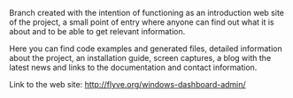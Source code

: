 Branch created with the intention of functioning as an introduction web site of the project, a small point of entry where anyone can find out what it is about and to be able to get relevant information.

Here you can find code examples and generated files, detailed information about the project, an installation guide, screen captures, a blog with the latest news and links to the documentation and contact information.

Link to the web site: http://flyve.org/windows-dashboard-admin/
